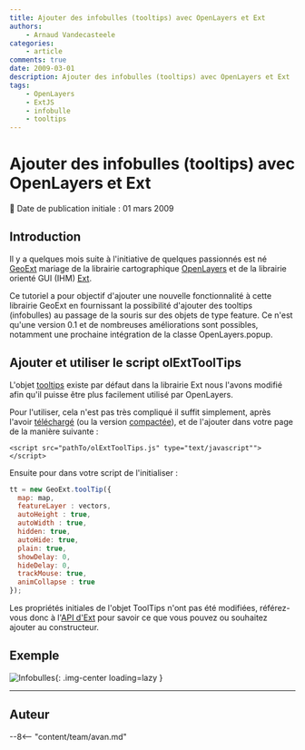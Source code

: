 ```yaml
---
title: Ajouter des infobulles (tooltips) avec OpenLayers et Ext
authors:
    - Arnaud Vandecasteele
categories:
    - article
comments: true
date: 2009-03-01
description: Ajouter des infobulles (tooltips) avec OpenLayers et Ext
tags:
    - OpenLayers
    - ExtJS
    - infobulle
    - tooltips
---
```


# Ajouter des infobulles (tooltips) avec OpenLayers et Ext

:calendar: Date de publication initiale : 01 mars 2009

## Introduction

Il y a quelques mois suite à l'initiative de quelques passionnés est né [GeoExt](http://www.geoext.org/trac/geoext) mariage de la librairie cartographique [OpenLayers](http://openlayers.org/) et de la librairie orienté GUI (IHM) [Ext](http://extjs.com/).

Ce tutoriel a pour objectif d'ajouter une nouvelle fonctionnalité à cette librairie GeoExt en fournissant la possibilité d'ajouter des tooltips (infobulles) au passage de la souris sur des objets de type feature. Ce n'est qu'une version 0.1 et de nombreuses améliorations sont possibles, notamment une prochaine intégration de la classe OpenLayers.popup.

## Ajouter et utiliser le script olExtToolTips

L'objet [tooltips](http://extjs.com/deploy/dev/docs/output/Ext.ToolTip.html) existe par défaut dans la librairie Ext nous l'avons modifié afin qu'il puisse être plus facilement utilisé par OpenLayers.

Pour l'utiliser, cela n'est pas très compliqué il suffit simplement, après l'avoir [téléchargé](http://ks356007.kimsufi.com/arno/geotribu/applications/tutoriaux/tooltips_ext/olExtToolTips.js) (ou la version [compactée](http://ks356007.kimsufi.com/arno/geotribu/applications/tutoriaux/tooltips_ext/olExtToolTipsPacked.js)), et de l'ajouter dans votre page de la manière suivante :

`<script src="pathTo/olExtToolTips.js" type="text/javascript""></script>`

Ensuite pour dans votre script de l'initialiser :

```javascript
tt = new GeoExt.toolTip({  
  map: map,  
  featureLayer : vectors,  
  autoHeight : true,  
  autoWidth : true,  
  hidden: true,  
  autoHide: true,  
  plain: true,  
  showDelay: 0,  
  hideDelay: 0,  
  trackMouse: true,  
  animCollapse : true  
});
```

Les propriétés initiales de l'objet ToolTips n'ont pas été modifiées, référez-vous donc à l'[API d'Ext](http://extjs.com/deploy/dev/docs/) pour savoir ce que vous pouvez ou souhaitez ajouter au constructeur.

## Exemple

![Infobulles](https://cdn.geotribu.fr/img/articles-blog-rdp/articles/2009/tooltips_ext.png "Infobulles"){: .img-center loading=lazy }

----

## Auteur

--8<-- "content/team/avan.md"
